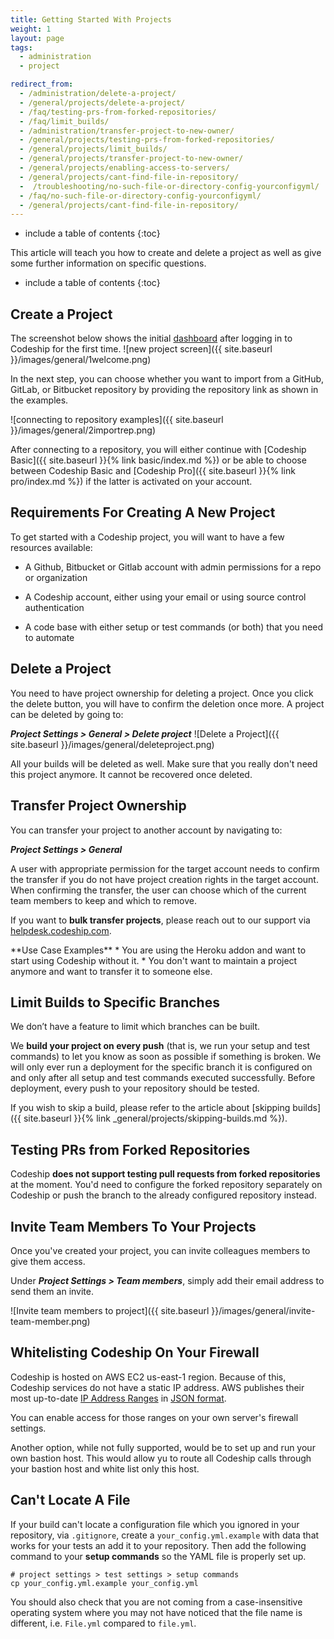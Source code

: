 ```yaml
---
title: Getting Started With Projects
weight: 1
layout: page
tags:
  - administration
  - project

redirect_from:
  - /administration/delete-a-project/
  - /general/projects/delete-a-project/
  - /faq/testing-prs-from-forked-repositories/
  - /faq/limit_builds/
  - /administration/transfer-project-to-new-owner/
  - /general/projects/testing-prs-from-forked-repositories/
  - /general/projects/limit_builds/
  - /general/projects/transfer-project-to-new-owner/
  - /general/projects/enabling-access-to-servers/
  - /general/projects/cant-find-file-in-repository/
  -  /troubleshooting/no-such-file-or-directory-config-yourconfigyml/
  - /faq/no-such-file-or-directory-config-yourconfigyml/
  - /general/projects/cant-find-file-in-repository/
---
```


* include a table of contents
{:toc}

This article will teach you how to create and delete a project as well as give some further information on specific questions.

* include a table of contents
{:toc}

## Create a Project
The screenshot below shows the initial [dashboard](https://app.codeship.com/projects) after logging in to Codeship for the first time.
![new project screen]({{ site.baseurl }}/images/general/1welcome.png)

In the next step, you can choose whether you want to import from a GitHub, GitLab, or Bitbucket repository by providing the repository link as shown in the examples.

![connecting to repository examples]({{ site.baseurl }}/images/general/2importrep.png)

After connecting to a repository, you will either continue with [Codeship Basic]({{ site.baseurl }}{% link basic/index.md %}) or be able to choose between Codeship Basic and [Codeship Pro]({{ site.baseurl }}{% link pro/index.md %}) if the latter is activated on your account.

## Requirements For Creating A New Project

To get started with a Codeship project, you will want to have a few resources available:

- A Github, Bitbucket or Gitlab account with admin permissions for a repo or organization

- A Codeship account, either using your email or using source control authentication

- A code base with either setup or test commands (or both) that you need to automate

## Delete a Project
You need to have project ownership for deleting a project. Once you click the delete button, you will have to confirm the deletion once more. A project can be deleted by going to:

***Project Settings > General > Delete project***
![Delete a Project]({{ site.baseurl }}/images/general/deleteproject.png)

All your builds will be deleted as well. Make sure that you really don't need this project anymore. It cannot be recovered once deleted.

## Transfer Project Ownership
You can transfer your project to another account by navigating to:

***Project Settings > General***

A user with appropriate permission for the target account needs to confirm the transfer if you do not have project creation rights in the target account. When confirming the transfer, the user can choose which of the current team members to keep and which to remove.

If you want to **bulk transfer projects**, please reach out to our support via [helpdesk.codeship.com](https://helpdesk.codeship.com).

<div class="info-block">
**Use Case Examples**
* You are using the Heroku addon and want to start using Codeship without it.
* You don't want to maintain a project anymore and want to transfer it to someone else.
</div>

## Limit Builds to Specific Branches
We don’t have a feature to limit which branches can be built.

We **build your project on every push** (that is, we run your setup and test commands) to let you know as soon as possible if something is broken. We will only ever run a deployment for the specific branch it is configured on and only after all setup and test commands executed successfully. Before deployment, every push to your repository should be tested.

If you wish to skip a build, please refer to the article about [skipping builds]({{ site.baseurl }}{% link _general/projects/skipping-builds.md %}).

## Testing PRs from Forked Repositories
Codeship **does not support testing pull requests from forked repositories** at the moment. You'd need to configure the forked repository separately on Codeship or push the branch to the already configured repository instead.

## Invite Team Members To Your Projects

Once you've created your project, you can invite colleagues members to give them access.

Under ***Project Settings > Team members***, simply add their email address to send them an invite.

![Invite team members to project]({{ site.baseurl }}/images/general/invite-team-member.png)

## Whitelisting Codeship On Your Firewall

Codeship is hosted on AWS EC2 us-east-1 region. Because of this, Codeship services do not have a static IP address. AWS publishes their most up-to-date [IP Address Ranges](http://docs.aws.amazon.com/general/latest/gr/aws-ip-ranges.html) in [JSON format](https://ip-ranges.amazonaws.com/ip-ranges.json).

You can enable access for those ranges on your own server's firewall settings.

Another option, while not fully supported, would be to set up and run your own bastion host. This would allow yu to route all Codeship calls through your bastion host and white list only this host.

## Can't Locate A File

If your build can't locate a configuration file which you ignored in your repository, via `.gitignore`, create a `your_config.yml.example` with data that works for your tests an add it to your repository. Then add the following command to your **setup commands** so the YAML file is properly set up.

```shell
# project settings > test settings > setup commands
cp your_config.yml.example your_config.yml
```

You should also check that you are not coming from a case-insensitive operating system where you may not have noticed that the file name is different, i.e. `File.yml` compared to `file.yml`.
